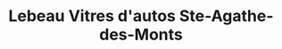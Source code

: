 ---
title: "Lebeau Vitres d'autos Ste-Agathe-des-Monts"
url: /sainte-agathe-des-monts/lebeau-vitres-dautos-ste-agathe-des-monts/
shop: Autowerkstatt
---